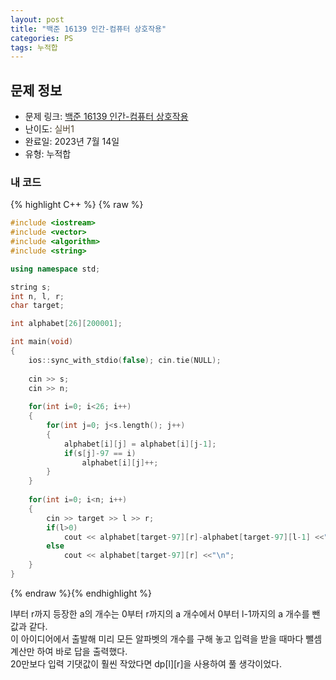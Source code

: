 ```yaml
---
layout: post
title: "백준 16139 인간-컴퓨터 상호작용"
categories: PS
tags: 누적합
---
```


## 문제 정보
- 문제 링크: [백준 16139 인간-컴퓨터 상호작용](https://www.acmicpc.net/problem/16139)
- 난이도: <span style="color:#544831">실버1</span>
- 완료일: 2023년 7월 14일
- 유형: 누적합

### 내 코드

{% highlight C++ %} {% raw %}
```C++
#include <iostream>
#include <vector>
#include <algorithm>
#include <string>

using namespace std;

string s;
int n, l, r;
char target;

int alphabet[26][200001];

int main(void)
{
	ios::sync_with_stdio(false); cin.tie(NULL);
	
	cin >> s;
	cin >> n;
	
	for(int i=0; i<26; i++)
	{
		for(int j=0; j<s.length(); j++)
		{
			alphabet[i][j] = alphabet[i][j-1];
			if(s[j]-97 == i)
				alphabet[i][j]++;
		}
	}
	
	for(int i=0; i<n; i++)
	{
		cin >> target >> l >> r;
		if(l>0)
			cout << alphabet[target-97][r]-alphabet[target-97][l-1] <<"\n";
		else
			cout << alphabet[target-97][r] <<"\n";
	}
}
```
{% endraw %}{% endhighlight %}

l부터 r까지 등장한 a의 개수는 0부터 r까지의 a 개수에서 0부터 l-1까지의 a 개수를 뺀 값과 같다.  
이 아이디어에서 출발해 미리 모든 알파벳의 개수를 구해 놓고 입력을 받을 때마다 뺄셈 계산만 하여 바로 답을 출력했다.  
20만보다 입력 기댓값이 훨씬 작았다면 dp[l][r]을 사용하여 풀 생각이었다.  

